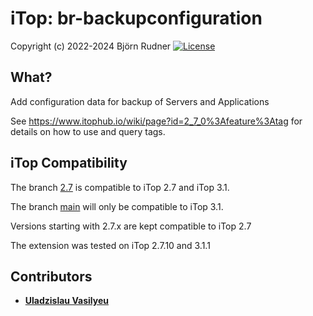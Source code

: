 # iTop: br-backupconfiguration

Copyright (c) 2022-2024 Björn Rudner
[![License](https://img.shields.io/github/license/rudnerbjoern/iTop-br-backupconfiguration)](https://github.com/rudnerbjoern/iTop-br-backupconfiguration/blob/main/LICENSE)

## What?

Add configuration data for backup of Servers and Applications

See <https://www.itophub.io/wiki/page?id=2_7_0%3Afeature%3Atag> for details on how to use and query tags.

## iTop Compatibility

The branch [2.7](https://github.com/rudnerbjoern/iTop-br-backupconfiguration/tree/itop/2.7) is compatible to iTop 2.7 and iTop 3.1.

The branch [main](https://github.com/rudnerbjoern/iTop-br-backupconfiguration/tree/main) will only be compatible to iTop 3.1.

Versions starting with 2.7.x are kept compatible to iTop 2.7

The extension was tested on iTop 2.7.10 and 3.1.1

## Contributors

* **[Uladzislau Vasilyeu](https://github.com/vasvlad)**
